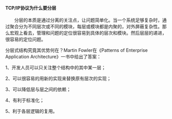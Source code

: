 #### TCP/IP协议为什么要分层

&emsp;&emsp;分层的本质是通过分离的关注点，让问题简单化。当一个系统足够复杂时，通过聚合分为不同层次或不同的模块，每层或模块都是内聚的，对外屏蔽复杂性。那么宏观上看去，管理和问题的定位很容易到具体的层次和模块。然后层层的递进，很容易的定位问题。

分层式结构究竟其优势何在？Martin Fowler在《Patterns of Enterprise Application Architecture》一书中给出了答案：

1、开发人员可以只关注整个结构中的其中某一层；

2、可以很容易的用新的实现来替换原有层次的实现；

3、可以降低层与层之间的依赖；

4、有利于标准化；

5、利于各层逻辑的复用。